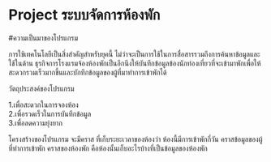 
# Project ระบบจัดการห้องพัก
#ความเป็นมาของโปรแกรม

การใช้เทคโนโลยีเป็นสิ่งสำคัญสำหรับยุคนี้
ไม่ว่าจะเป็นการใช้ในการสื่อสารรวมถึงการค้นหาข้อมูลและใช้ในด้าน ธุรกิจการโรงแรมจ้องห้องพักเป็นอีกนึงให้บันทึกข้อมูลข้องนักท่องเที่ยวที่จะเข้ามาพักเพื่อให้สะดวกรวมเร็วมากขึ้นและบักทึกข้อมูลของผู้ที่มาทำการเข้าพักได้

วัตถุประสงค์ของโปรแกรม

1.เพื่อสะดวกในการจองห้อง          
2.เพื่อรวดเร็วในการบันทึกข้อมูล  
3.เพื่อลดความยุ่งยาก  

โครงสร้างของโปรแกรม
จะมีคราส ที่เก็บระยะเวลาของห้องว่า ห้องนี้มีการเข้าพักกี่วัน
คราสข้อมูลของผู้ที่ทำการเข้าพัก
คราสของห้องพัก คือห้องนั้นเก็บอะไรบ้างที่เป็นข้อมูลของห้องพัก




